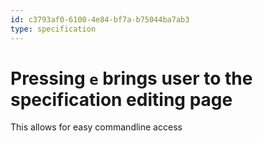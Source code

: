 ```yaml
---
id: c3793af0-6100-4e84-bf7a-b75044ba7ab3
type: specification
---
```


# Pressing `e` brings user to the specification editing page

This allows for easy commandline access
